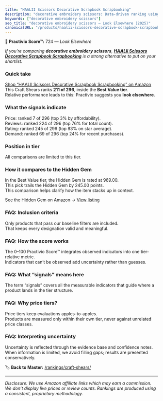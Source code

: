 ```yaml
---
title: "HAALII Scissors Decorative Scrapbook Scrapbooking"
description: "decorative embroidery scissors: Data-driven ranking using the Practivio Score™. Positioned by quality, value, demand, findability, momentum."
keywords: ["decorative embroidery scissors"]
seo_title: "decorative embroidery scissors — Look Elsewhere (2025)"
canonicalURL: "/products/haalii-scissors-decorative-scrapbook-scrapbooking-B0F2M6P5KF/"
---
```


**🚫 Practivio Score™:** 724 — _Look Elsewhere_


*If you're comparing **decorative embroidery scissors**, **[HAALII Scissors Decorative Scrapbook Scrapbooking](https://www.amazon.com/dp/B0F2M6P5KF?tag=practivio-20)** is a strong alternative to put on your shortlist.*
### Quick take
[Shop “HAALII Scissors Decorative Scrapbook Scrapbooking” on Amazon](https://www.amazon.com/dp/B0F2M6P5KF?tag=practivio-20)
This Craft Shears ranks **211 of 296**, inside the **Best Value tier**.  
Relative performance leads to this: Practivio suggests you **look elsewhere**.

### What the signals indicate
Price: ranked 7 of 296 (top 3% by affordability).  
Reviews: ranked 224 of 296 (top 76% for total count).  
Rating: ranked 245 of 296 (top 83% on star average).  
Demand: ranked 69 of 296 (top 24% for recent purchases).

### Position in tier
All comparisons are limited to this tier.

### How it compares to the Hidden Gem
In the Best Value tier, the Hidden Gem is rated at 969.00.  
This pick trails the Hidden Gem by 245.00 points.  
This comparison helps clarify how the item stacks up in context.  

See the Hidden Gem on Amazon → [View listing](https://www.amazon.com/dp/B07TT1SFYL?tag=practivio-20)

### FAQ: Inclusion criteria
Only products that pass our baseline filters are included.  
That keeps every designation valid and meaningful.

### FAQ: How the score works
The 0–100 Practivio Score™ integrates observed indicators into one tier-relative metric.  
Indicators that can’t be observed add uncertainty rather than guesses.

### FAQ: What “signals” means here
The term “signals” covers all the measurable indicators that guide where a product lands in the tier structure.

### FAQ: Why price tiers?
Price tiers keep evaluations apples-to-apples.  
Products are measured only within their own tier, never against unrelated price classes.

### FAQ: Interpreting uncertainty
Uncertainty is reflected through the evidence base and confidence notes.  
When information is limited, we avoid filling gaps; results are presented conservatively.


🏷️ **Back to Master:** [/rankings/craft-shears/](/rankings/craft-shears/)

---
_Disclosure: We use Amazon affiliate links which may earn a commission. We don’t display live prices or review counts. Rankings are produced using a consistent, proprietary methodology._

